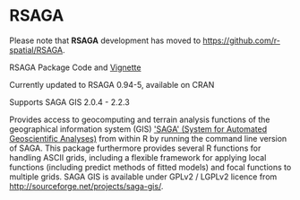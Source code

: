 RSAGA
=====

Please note that **RSAGA** development has moved to https://github.com/r-spatial/RSAGA.

RSAGA Package Code and [Vignette](https://cran.r-project.org/web/packages/RSAGA/vignettes/RSAGA-landslides.pdf)

Currently updated to RSAGA 0.94-5, available on CRAN

Supports SAGA GIS 2.0.4 - 2.2.3

Provides access to geocomputing and terrain analysis
functions of the geographical information system (GIS) ['SAGA' (System for
Automated Geoscientific Analyses)](http://saga-gis.org/en/index.html) from within R by running the command 
line version of SAGA. This package furthermore provides several R functions
for handling ASCII grids, including a flexible framework for applying local
functions (including predict methods of fitted models) and focal functions to
multiple grids. SAGA GIS is available under GPLv2 / LGPLv2 licence from
http://sourceforge.net/projects/saga-gis/.
